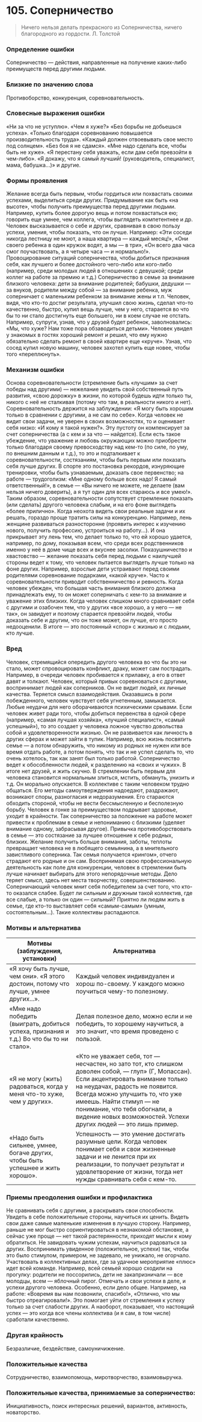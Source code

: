 # 105. Соперничество
>Ничего нельзя делать прекрасного из
 Соперничества, ничего благородного из гордости.
Л. Толстой

### Определение ошибки
Соперничество — действия, направленные на получение каких-либо преимуществ перед другими людьми.

### Близкие по значению слова
Противоборство, конкуренция, соревновательность.

### Словесные выражения ошибки
«Ни за что не уступлю».
«Чем я хуже?»
«Без борьбы не добьешься успеха».
«Только благодаря соревнованию повышается производительность труда».
«Каждый должен отвоевывать свое место под солнцем».
«Без боя я не сдамся».
«Мне надо сделать все, чтобы быть не хуже».
«Я перестану себя уважать, если дам себя превзойти в чем-либо».
«Я докажу, что я самый лучший! (руководитель, специалист, мама, бабушка...)» и другие.

### Формы проявления
Желание всегда быть первым, чтобы гордиться или похвастать своими успехами, выделиться среди других.
Придумывание как быть «на высоте», чтобы получить преимущества перед другими людьми. Например, купить более дорогую вещь и потом похвастаться ею; говорить еще умнее, чем коллега, чтобы выглядеть компетентнее и др.
Человек высказывается о себе и других, сравнивая в свою пользу успехи, умения, чтобы показать, что он лучше. Например: «Эти соседи никогда лестницу не моют, а наша квартира — каждый месяц!», «Они своего ребенка в один кружок водят, а мы — в три», «Он всего два часа смог поучаствовать, а я четыре часа — и нормально!».
Провоцирование ситуаций соперничества, чтобы добиться признания себя, как лучшего и более достойного чего-либо или кого-либо (например, среди молодых людей в отношениях с девушкой; среди коллег на работе за премию и т.д.)
Соперничество в семье за внимание близкого человека: дети за внимание родителей; бабушки, дедушки — за внуков, родители между собой — за внимание ребенка, муж соперничает с маленьким ребенком за внимание жены и т.п.
Человек, видя, что кто-то достиг результата, улучшил свою жизнь, сделал что-то качественно, быстро, купил вещь лучше, чем у него, старается во что бы то ни стало достигнуть еще большего, ни в коем случае не отстать. Например, супруги, узнав, что у друзей будет ребенок, заволновались: «Мы, что хуже? Нам тоже пора обзаводиться детьми». Человек увидел у знакомых в гостях хороший ремонт и решил, что ему нужно обязательно сделать ремонт в своей квартире еще «круче». Узнав, что сосед купил новую машину, человек захотел купить еще новее, чтобы того «переплюнуть».

### Механизм ошибки
Основа соревновательности (стремление быть «лучшим» за счет победы над другими) — нежелание увидеть свой собственный путь развития, «свою дорожку» в жизни, по которой будешь идти только ты, никого с неё не сталкивая (потому что там, в реальности никого и нет). Соревновательность держится на заблуждении: «Я могу быть хорошим только в сравнении с другими, а не сам по себе».
Когда человек не видит свои задачи, не уверен в своих возможностях, то и оценивает себя низко: «И кому я такой нужен?». Эту пустоту он компенсирует за счет соперничества (а с кем и за что — найдется).
Если есть такое убеждение, что уважение и любовь окружающих можно приобрести только благодаря своему превосходству над кем-то (по силе, по уму, по внешним данным и т.д.), то это и подталкивает к соревновательности, состязаниям, чтобы быть первым или показать себя лучше других. В спорте это постановка рекордов, изнуряющие тренировки, чтобы быть узнаваемым, доказать свое первенство; на работе — трудоголизм: «Мне одному больше всех надо! Я самый ответственный!», в семье — «Вы ничего не можете, не делаете (вам нельзя ничего доверить), а я тут один для всех стараюсь и все умею!».
Таким образом, соревновательности сопутствует стремление показать (или сделать) другого человека слабым, и на его фоне выглядеть «более прилично».
Когда неохота видеть свои реальные задачи и их решать, гораздо проще тратить силы на конкуренцию. Например, лень женщине развиваться разносторонне (проявить интерес к изучению нового, получить профессию, устроиться на работу...). И она прикрывает эту лень тем, что делает только то, что ей хорошо удается, например, по дому, показывая всем, что среди всех родственников именно у неё в доме чище всех и вкуснее засолки.
Показушничество и хвастовство — желание показать себя перед людьми с наилучшей стороны ведет к тому, что человек пытается выглядеть лучше только на фоне других. Например, взрослые дети устраивают перед своими родителями соревнование подарками, «какой круче».
Часто к соревновательности приводит собственничество и ревность. Когда человек убежден, что большая часть внимания близкого должна принадлежать ему, то он может соперничать с кем-то за внимание и уважение этих близких.
Когда человек слишком много сравнивает себя с другими и озабочен тем, что у других «все хорошо, а у него — не так», он завидует и поэтому старается превзойти людей, чтобы доказать себе и другим, что он тоже может, он лучше, его просто недооценили. В итоге — это постоянный «спор» с жизнью и с людьми, кто лучше.

### Вред
Человек, стремящийся опередить другого человека во что бы это ни стало, может спровоцировать конфликт, драку, может сам пострадать. Например, в очереди человек пробивается к прилавку, а его в ответ давят и толкают.
Человек, который привык соревноваться с другими, воспринимает людей как соперников. Он не видит людей, их личные качества. Теряется смысл взаимодействия.
Оказавшись в роли побежденного, человек чувствует себя угнетенным, замыкается. Любые неудачи для него оборачиваются психическими срывами.
Если человек живет ради того, чтобы добиться первенства в одной сфере (например, «самая лучшая хозяйка», «лучший специалист», «самый успешный»), то это создает у человека ложное чувство довольства собой и удовлетворенности жизнью. Он не развивается как личность в других сферах и может зайти в тупик. Например, всю жизнь посвятить семье — а потом обнаружить, что никому из родных не нужен или все время отдать работе, а потом понять, что так и не успел сделать то, что очень хотелось, так как занят был только работой.
Соперничество ведет к обособленности людей, к разделению на «своих и чужих». В итоге нет друзей, и жить скучно.
В стремлении быть первым для человека становится нормальным злиться, мстить, обмануть, унизить и т.д. Он морально опускается. В коллективе с таким человеком трудно общаться. Его методы самоутверждения надоедают, раздражают, возникают споры, разногласия и недоразумения. Его стараются обходить стороной, чтобы не вести бессмысленную и бесполезную борьбу.
Человек в гонке за преимуществом подрывает здоровье, уходит в крайности. Так соперничество за положение на работе может привести к проблемам в семье и непониманию с близкими (уделяет внимание одному, забрасывая другое).
Привычка противоборствовать в семье — это состязание за лучшее отношение к себе родных, близких. Желание получить больше внимания, заботы, теплоты превращает человека не в любящего семьянина, а в мнительного завистливого соперника. Так семья получается «рингом», отчего страдают его родные и он сам.
Воспринимая свою профессиональную деятельность как поле для конкуренции, человек в стремлении быть лучше начинает выбирать для этого непорядочные методы. Дело теряет смысл, здесь нет места творчеству, совершенствованию.
Соперничающий человек мнит себя победителем за счет того, что кто-то оказался слабее. Будет ли сильным и дружным такой коллектив, где все слабые, а только он один — сильный? Приятно ли людям жить в семье, где кто-то выставляет себя «самым-самым» (умным, состоятельным...). Такие коллективы распадаются.

### Мотивы и альтернатива
Мотивы (заблуждения, установки) | Альтернатива
---|---
«Я хочу быть лучше, чем они». «Я этого достоин, потому что лучше, умнее других...».	| Каждый человек индивидуален и хорош по-своему. У каждого можно поучиться чему-то полезному.
«Мне надо победить (выиграть, добиться успеха, признания и т.д.) Во что бы то ни стало».	| Делая полезное дело, можно если и не победить, то хорошему научиться, а это значит, что время проведено с пользой.
«Я не могу (жить) радоваться, когда у меня что-то хуже, чем у других».	| «Кто не уважает себя, тот — несчастен, но зато тот, кто слишком доволен собой, — глуп» (Г, Мопассан). Если акцентировать внимание только на неудачах, радость не появится. Всегда можно улучшить то, что уже имеешь. Найти стимул — не понимание, что тебя обогнали, а видение новых возможностей. Успехи других людей — это лишь пример.
«Надо быть сильнее, умнее, богаче других, чтобы быть успешнее и жить хорошо». | Успешность — это умение достигать разумные цели. Когда человек понимает себя и свои жизненные задачи и не ленится при их реализации, то получает результат и удовлетворение от жизни, тогда нет нужды сравнивать себя с кем-то.

### Приемы преодоления ошибки и профилактика
Не сравнивать себя с другими, а раскрывать свои способности.
Увидеть в себе положительные стороны, научиться их ценить. Видеть свои даже самые маленькие изменения в лучшую сторону. Например, раньше не мог быстро сориентироваться в незнакомой обстановке, а сейчас уже проще — нет такой растерянности, приходят мысли к кому обратиться.
Не завидовать чужим успехам, научиться радоваться за других. Воспринимать увиденное (положительное, успехи) так, чтобы это было стимулом, примером, не задевало, не унижало, не огорчало.
Участвовать в коллективных делах, где за удачное мероприятие «плюс» идет всей команде. Например, всей семьей хорошо сходили на прогулку: родители не поссорились, дети не закапризничали — все молодцы, всем — яблочный пирог.
 Отмечать и свои успехи в деле, и успехи другого человека. Особенно, если дело общее. Например, на работе: «Вовремя вы нам позвонили, спасибо!», «Отлично, что мы быстро отреагировали!». Это помогает уйти от стремления к успеху только за счет слабости других. А наоборот, показывает, что настоящий успех — это когда все члены коллектива (и я сам, в том числе) сработали качественно.

### Другая крайность
Безразличие, бездействие, самоуничижение.

### Положительные качества
Сотрудничество, взаимопомощь, миротворчество, взаимовыручка.

### Положительные качества, принимаемые за соперничество:
Инициативность, поиск интересных решений, вариантов, активность, новаторство. 
